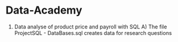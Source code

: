 # Data-Academy
1) Data analyse of product price and payroll with SQL
  A) The file ProjectSQL - DataBases.sql creates data for research questions  
